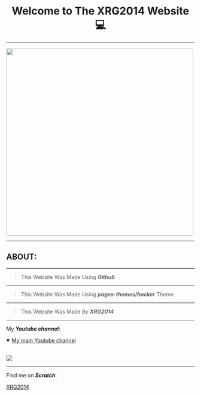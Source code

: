 <h1 align="center"><b> Welcome to The XRG2014 Website &#128187; </b></h1>

___

<img width="500" height="500" src="{{ '/assets/images/Favicon.png' | relative_url }}">

___

<div id="about">
<h2><b>ABOUT:</b></h2>
</div>

___

> This Website Was Made Using **_Github_**

___

> This Website Was Made Using **_pages-themes/hacker_** Theme

___

> This Website Was Made By **_XRG2014_**

___

My **_Youtube channel_**:

<details open>
<summary><a href="https://www.youtube.com/channel/UCNLYKQvHtclDzZUokODLZAg" target="_blank">My main Youtube channel</a></summary>
<br>

<a href="https://www.youtube.com/watch?v=HYiFt8Y14PE" target="_blank"><img src="https://img.youtube.com/vi/HYiFt8Y14PE/0.jpg"/></a>

</details>

___

Find me on <b><i>Scratch</i></b>:

<a href="https://scratch.mit.edu/users/XRG2014/">XRG2014</a>
